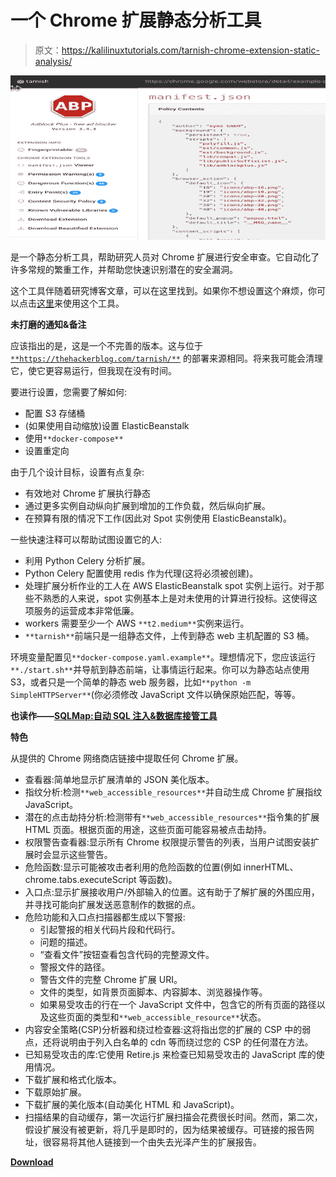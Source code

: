 # 一个 Chrome 扩展静态分析工具

> 原文：<https://kalilinuxtutorials.com/tarnish-chrome-extension-static-analysis/>

[![Tarnish : A Chrome Extension Static Analysis Tool](img/d3a6b098ef3653f5cbd137a467d3c1c4.png "Tarnish : A Chrome Extension Static Analysis Tool")](https://1.bp.blogspot.com/-liFi9tPabPM/XZ2piLNrkoI/AAAAAAAAC3A/_w5HipQivFgb35KWIYX2o2vheBngWnbewCLcBGAsYHQ/s1600/screenshot%25281%2529.png)

是一个静态分析工具，帮助研究人员对 Chrome 扩展进行安全审查。它自动化了许多常规的繁重工作，并帮助您快速识别潜在的安全漏洞。

这个工具伴随着研究博客文章，可以在这里找到。如果你不想设置这个麻烦，你可以点击[这里](https://thehackerblog.com/tarnish/)来使用这个工具。

**未打磨的通知&备注**

应该指出的是，这是一个不完善的版本。这与位于 [`**https://thehackerblog.com/tarnish/**`](https://thehackerblog.com/tarnish/) 的部署来源相同。将来我可能会清理它，使它更容易运行，但我现在没有时间。

要进行设置，您需要了解如何:

*   配置 S3 存储桶
*   (如果使用自动缩放)设置 ElasticBeanstalk
*   使用`**docker-compose**`
*   设置重定向

由于几个设计目标，设置有点复杂:

*   有效地对 Chrome 扩展执行静态
*   通过更多实例自动纵向扩展到增加的工作负载，然后纵向扩展。
*   在预算有限的情况下工作(因此对 Spot 实例使用 ElasticBeanstalk)。

一些快速注释可以帮助试图设置它的人:

*   利用 Python Celery 分析扩展。
*   Python Celery 配置使用 redis 作为代理(这将必须被创建)。
*   处理扩展分析作业的工人在 AWS ElasticBeanstalk spot 实例上运行。对于那些不熟悉的人来说，spot 实例基本上是对未使用的计算进行投标。这使得这项服务的运营成本非常低廉。
*   workers 需要至少一个 AWS `**t2.medium**`实例来运行。
*   `**tarnish**`前端只是一组静态文件，上传到静态 web 主机配置的 S3 桶。

环境变量配置见`**docker-compose.yaml.example**`。理想情况下，您应该运行`**./start.sh**`并导航到静态前端，让事情运行起来。你可以为静态站点使用 S3，或者只是一个简单的静态 web 服务器，比如`**python -m SimpleHTTPServer**`(你必须修改 JavaScript 文件以确保原始匹配，等等。

**也读作——[SQLMap:自动 SQL 注入&数据库接管工具](https://kalilinuxtutorials.com/sqlmap-automatic-sql-injection-database/)**

**特色**

从提供的 Chrome 网络商店链接中提取任何 Chrome 扩展。

*   查看器:简单地显示扩展清单的 JSON 美化版本。
*   指纹分析:检测`**web_accessible_resources**`并自动生成 Chrome 扩展指纹 JavaScript。
*   潜在的点击劫持分析:检测带有`**web_accessible_resources**`指令集的扩展 HTML 页面。根据页面的用途，这些页面可能容易被点击劫持。
*   权限警告查看器:显示所有 Chrome 权限提示警告的列表，当用户试图安装扩展时会显示这些警告。
*   危险函数:显示可能被攻击者利用的危险函数的位置(例如 innerHTML、chrome.tabs.executeScript 等函数)。
*   入口点:显示扩展接收用户/外部输入的位置。这有助于了解扩展的外围应用，并寻找可能向扩展发送恶意制作的数据的点。
*   危险功能和入口点扫描器都生成以下警报:
    *   引起警报的相关代码片段和代码行。
    *   问题的描述。
    *   “查看文件”按钮查看包含代码的完整源文件。
    *   警报文件的路径。
    *   警告文件的完整 Chrome 扩展 URI。
    *   文件的类型，如背景页面脚本、内容脚本、浏览器操作等。
    *   如果易受攻击的行在一个 JavaScript 文件中，包含它的所有页面的路径以及这些页面的类型和`**web_accessible_resource**`状态。
*   内容安全策略(CSP)分析器和绕过检查器:这将指出您的扩展的 CSP 中的弱点，还将说明由于列入白名单的 cdn 等而绕过您的 CSP 的任何潜在方法。
*   已知易受攻击的库:它使用 Retire.js 来检查已知易受攻击的 JavaScript 库的使用情况。
*   下载扩展和格式化版本。
*   下载原始扩展。
*   下载扩展的美化版本(自动美化 HTML 和 JavaScript)。
*   扫描结果的自动缓存，第一次运行扩展扫描会花费很长时间。然而，第二次，假设扩展没有被更新，将几乎是即时的，因为结果被缓存。可链接的报告网址，很容易将其他人链接到一个由失去光泽产生的扩展报告。

[**Download**](https://github.com/mandatoryprogrammer/tarnish)
